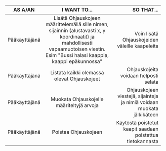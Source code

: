 |AS A/AN                                     |I WANT TO...                                |SO THAT...                                  |
|--------------------------------------------|:------------------------------------------:|-------------------------------------------:|
|Pääkäyttäjänä  |Lisätä Ohjauskojeen määrittelemällä sille nimen, sijainnin (alustavasti x, y koordinaatit) ja mahdollisesti vapaamuotoisen viestin. Esim "Bussi halasi kaappia, kaappi epäkunnossa"  |Voin lisätä Ohjauskojeiden väleille kaapeleita  |
|Pääkäyttäjänä  |Listata kaikki olemassa olevat Ohjauskojeet  |Ohjauskojeita voidaan helposti selata  |
|Pääkäyttäjänä  |Muokata Ohjauskojelle määriteltyjä arvoja  |Ohjauskojeen viestejä, sijainteja ja nimiä voidaan muokata jälkikäteen  |
|Pääkäyttäjänä  |Poistaa Ohjauskojeen  |Käytöstä poistetut kaapit saadaan poistettua tietokannasta  |

